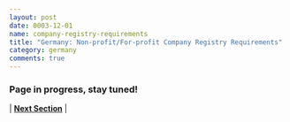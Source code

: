 ```yaml
---
layout: post
date: 0003-12-01
name: company-registry-requirements
title: "Germany: Non-profit/For-profit Company Registry Requirements"
category: germany
comments: true
---
```


### Page in progress, stay tuned!


| **[Next Section]( https://neo-project.github.io/global-blockchain-compliance-hub//germany/germany-team-member-requirements.html)** |
